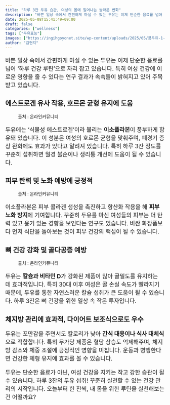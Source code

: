```yaml
---
title: "하루 3잔 두유 습관, 여성의 몸에 일어나는 놀라운 변화"
description: "바쁜 일상 속에서 간편하게 마실 수 있는 두유는 이제 단순한 음료를 넘어 ‘하루 건강 루틴’으로 자리 잡고 있습니다. 특히 여성 건강에 이로운 영향을 줄 수 있다는 연구 결과가 속속들이 밝혀지고 있어 주목받고 있습니다."
date: 2025-05-08T15:41:49+09:00
draft: false
categories: ["wellness"]
tags: ["두유효능"]
images: ["https://ingihgoyonet.site/wp-content/uploads/2025/05/콩두유-1-683x1024.jpg", "https://ingihgoyonet.site/wp-content/uploads/2025/05/두유효능-1024x683.jpg", "https://ingihgoyonet.site/wp-content/uploads/2025/05/두유-1024x683.jpg"]
author: "김현지"
---
```


<p style="font-size:18px">바쁜 일상 속에서 간편하게 마실 수 있는 두유는 이제 단순한 음료를 넘어 ‘하루 건강 루틴’으로 자리 잡고 있습니다. 특히 여성 건강에 이로운 영향을 줄 수 있다는 연구 결과가 속속들이 밝혀지고 있어 주목받고 있습니다.</p> <h2 >에스트로겐 유사 작용, 호르몬 균형 유지에 도움</h2> <figure ><img src="https://ingihgoyonet.site/wp-content/uploads/2025/05/콩두유-1-683x1024.jpg" alt="" style="aspect-ratio:16/9;object-fit:cover"/><figcaption >출처 : 온라인커뮤니티</figcaption></figure> <p style="font-size:18px">두유에는 ‘식물성 에스트로겐’이라 불리는 <strong>이소플라본</strong>이 풍부하게 함유돼 있습니다. 이 성분은 여성의 호르몬 균형을 맞춰주며, 폐경기 증상 완화에도 효과가 있다고 알려져 있습니다. 특히 하루 3잔 정도를 꾸준히 섭취하면 월경 불순이나 생리통 개선에 도움이 될 수 있습니다.</p> <h2 >피부 탄력 및 노화 예방에 긍정적</h2> <figure ><img src="https://ingihgoyonet.site/wp-content/uploads/2025/05/두유효능-1024x683.jpg" alt="" style="aspect-ratio:16/9;object-fit:cover"/><figcaption >출처 : 온라인커뮤니티</figcaption></figure> <p style="font-size:18px">이소플라본은 피부 콜라겐 생성을 촉진하고 항산화 작용을 해 <strong>피부 노화 방지</strong>에 기여합니다. 꾸준히 두유를 마신 여성들의 피부는 더 탄력 있고 윤기 있는 경향을 보인다는 연구도 있습니다. 비싼 화장품보다 먼저 식단을 돌아보는 것이 피부 건강의 핵심이 될 수 있습니다.</p> <h2 >뼈 건강 강화 및 골다공증 예방</h2> <figure ><img src="https://ingihgoyonet.site/wp-content/uploads/2025/05/두유-1024x683.jpg" alt="" style="aspect-ratio:16/9;object-fit:cover"/><figcaption >출처 : 온라인커뮤니티</figcaption></figure> <p style="font-size:18px">두유는 <strong>칼슘과 비타민 D</strong>가 강화된 제품이 많아 골밀도를 유지하는 데 효과적입니다. 특히 30대 이후 여성은 골 손실 속도가 빨라지기 때문에, 두유를 통한 자연스러운 칼슘 섭취가 큰 도움이 될 수 있습니다. 하루 3잔은 뼈 건강을 위한 일상 속 작은 투자입니다.</p> <h2 >체지방 관리에 효과적, 다이어트 보조식으로도 우수</h2> <p style="font-size:18px">두유는 포만감을 주면서도 칼로리가 낮아 <strong>간식 대용이나 식사 대체식</strong>으로 적합합니다. 특히 무가당 제품은 혈당 상승도 억제해주며, 체지방 감소와 체중 조절에 긍정적인 영향을 미칩니다. 운동과 병행한다면 건강한 체형 유지에 효과를 볼 수 있습니다.</p> <p style="font-size:18px">두유는 단순한 음료가 아닌, 여성 건강을 지키는 작고 강한 습관이 될 수 있습니다. 하루 3잔의 두유 섭취! 꾸준히 실천할 수 있는 건강 관리의 시작입니다. 오늘부터 한 잔씩, 내 몸을 위한 루틴을 실천해보는 건 어떨까요?</p>